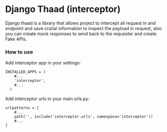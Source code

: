 # Django Thaad (interceptor)


Django thaad is a library that allows project to intercept all request in and endpoint
and save crutial information to inspect the payload in request, also you can create
mock responses to send back to the requester and create Fake APIs.

### How to use

Add interceptor app in your settings:

    INSTALLED_APPS = (
        #...
        'interceptor',
        #...
      )

Add interceptor urls in your main urls.py:

    urlpatterns = [
        #...
        path('', include('interceptor.urls', namespace='interceptor'))
        #...
    ]

